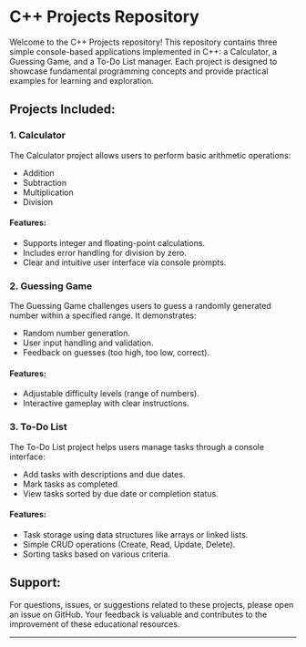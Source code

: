 
# C++ Projects Repository

Welcome to the C++ Projects repository! This repository contains three simple console-based applications implemented in C++: a Calculator, a Guessing Game, and a To-Do List manager. Each project is designed to showcase fundamental programming concepts and provide practical examples for learning and exploration.

## Projects Included:

### 1. Calculator

The Calculator project allows users to perform basic arithmetic operations:
- Addition
- Subtraction
- Multiplication
- Division

#### Features:
- Supports integer and floating-point calculations.
- Includes error handling for division by zero.
- Clear and intuitive user interface via console prompts.

### 2. Guessing Game

The Guessing Game challenges users to guess a randomly generated number within a specified range. It demonstrates:
- Random number generation.
- User input handling and validation.
- Feedback on guesses (too high, too low, correct).

#### Features:
- Adjustable difficulty levels (range of numbers).
- Interactive gameplay with clear instructions.

### 3. To-Do List

The To-Do List project helps users manage tasks through a console interface:
- Add tasks with descriptions and due dates.
- Mark tasks as completed.
- View tasks sorted by due date or completion status.

#### Features:
- Task storage using data structures like arrays or linked lists.
- Simple CRUD operations (Create, Read, Update, Delete).
- Sorting tasks based on various criteria.


## Support:

For questions, issues, or suggestions related to these projects, please open an issue on GitHub. Your feedback is valuable and contributes to the improvement of these educational resources.

---
